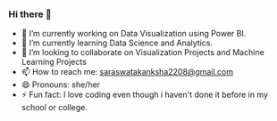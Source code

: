 ### Hi there 👋

- 🔭 I’m currently working on Data Visualization using Power BI.
- 🌱 I’m currently learning Data Science and Analytics.
- 👯 I’m looking to collaborate on Visualization Projects and Machine Learning Projects
- 📫 How to reach me: saraswatakanksha2208@gmail.com
- 😄 Pronouns: she/her
- ⚡ Fun fact: I love coding even though i haven't done it before in my school or college.
<!--
**AK-2208/AK-2208** is a ✨ _special_ ✨ repository because its `README.md` (this file) appears on your GitHub profile.

Here are some ideas to get you started:

- 🔭 I’m currently working on Data Visualization using Power BI.
- 🌱 I’m currently learning Data Science and Analytics.
- 👯 I’m looking to collaborate on Visualization Projects and Machine Learning Projects
- 🤔 I’m looking for help with 
- 💬 Ask me about ...
- 📫 How to reach me: saraswatakanksha2208@gmail.com
- 😄 Pronouns: she/her
- ⚡ Fun fact: I love coding even though i haven't done it before in my school or college.
-->
